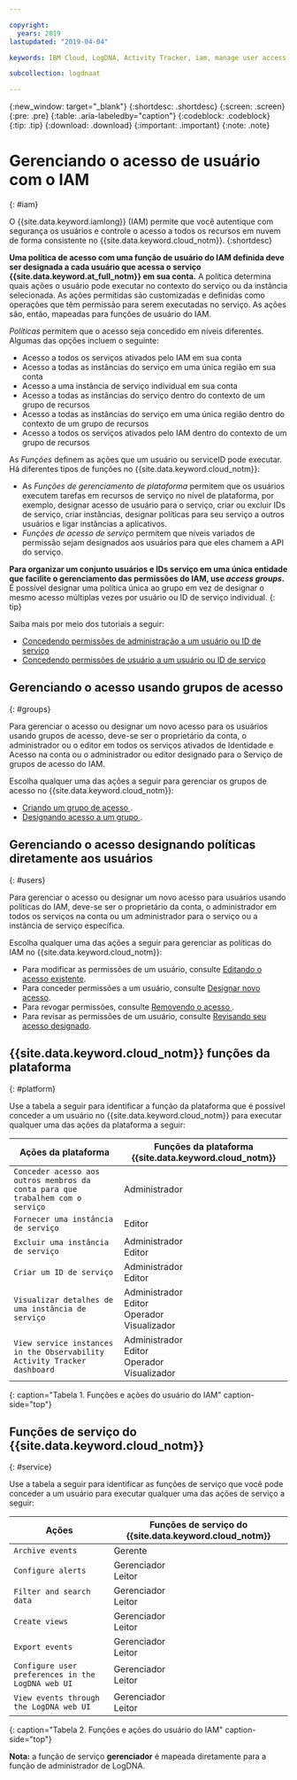 ```yaml
---

copyright:
  years: 2019
lastupdated: "2019-04-04"

keywords: IBM Cloud, LogDNA, Activity Tracker, iam, manage user access

subcollection: logdnaat

---
```


{:new_window: target="_blank"}
{:shortdesc: .shortdesc}
{:screen: .screen}
{:pre: .pre}
{:table: .aria-labeledby="caption"}
{:codeblock: .codeblock}
{:tip: .tip}
{:download: .download}
{:important: .important}
{:note: .note}

 
# Gerenciando o acesso de usuário com o IAM
{: #iam}

O {{site.data.keyword.iamlong}} (IAM) permite que você autentique com segurança os usuários e controle o acesso a todos os recursos em nuvem de forma consistente no {{site.data.keyword.cloud_notm}}. 
{:shortdesc}

**Uma política de acesso com uma função de usuário do IAM definida deve ser designada a cada usuário que acessa o serviço {{site.data.keyword.at_full_notm}} em sua conta.** A política determina quais ações o usuário pode executar no contexto do serviço ou da instância selecionada. As ações permitidas são customizadas e definidas como operações que têm permissão para serem executadas no serviço. As ações são, então, mapeadas para funções de usuário do IAM.

*Políticas* permitem que o acesso seja concedido em níveis diferentes. Algumas das opções incluem o seguinte: 

* Acesso a todos os serviços ativados pelo IAM em sua conta
* Acesso a todas as instâncias do serviço em uma única região em sua conta
* Acesso a uma instância de serviço individual em sua conta
* Acesso a todas as instâncias do serviço dentro do contexto de um grupo de recursos
* Acesso a todas as instâncias do serviço em uma única região dentro do contexto de um grupo de recursos
* Acesso a todos os serviços ativados pelo IAM dentro do contexto de um grupo de recursos

As *Funções* definem as ações que um usuário ou serviceID pode executar. Há diferentes tipos de funções no {{site.data.keyword.cloud_notm}}:

* As *Funções de gerenciamento de plataforma* permitem que os usuários executem tarefas em recursos de serviço no nível de plataforma, por exemplo, designar acesso de usuário para o serviço, criar ou excluir IDs de serviço, criar instâncias, designar políticas para seu serviço a outros usuários e ligar instâncias a aplicativos.
* *Funções de acesso de serviço* permitem que níveis variados de permissão sejam designados aos usuários para que eles chamem a API do serviço.

**Para organizar um conjunto usuários e IDs serviço em uma única entidade que facilite o gerenciamento das permissões do IAM, use *access groups*.** É possível designar uma política única ao grupo em vez
de designar o mesmo acesso múltiplas vezes por usuário ou ID de serviço individual.
{: tip}

Saiba mais por meio dos tutoriais a seguir:
* [Concedendo permissões de administração a um usuário ou ID de serviço](/docs/services/Activity-Tracker-with-LogDNA?topic=logdnaat-iam_manage_events#iam_manage_events)
* [Concedendo permissões de usuário a um usuário ou ID de serviço](/docs/services/Activity-Tracker-with-LogDNA?topic=logdnaat-iam_view_events#iam_view_events)

## Gerenciando o acesso usando grupos de acesso
{: #groups}

Para gerenciar o acesso ou designar um novo acesso para os usuários usando grupos de acesso, deve-se ser o proprietário da conta, o administrador ou o editor em todos os serviços ativados de Identidade e Acesso na conta ou o administrador ou editor designado para o Serviço de grupos de acesso do IAM. 

Escolha qualquer uma das ações a seguir para gerenciar os grupos de acesso no {{site.data.keyword.cloud_notm}}:

* [ Criando um grupo de acesso ](/docs/iam?topic=iam-groups#create_ag).
* [ Designando acesso a um grupo ](/docs/iam?topic=iam-groups#access_ag).


## Gerenciando o acesso designando políticas diretamente aos usuários
{: #users}

Para gerenciar o acesso ou designar um novo acesso para usuários usando políticas do IAM, deve-se ser o proprietário da conta, o administrador em todos os serviços na conta ou um administrador para o serviço ou a instância de serviço específica. 

Escolha qualquer uma das ações a seguir para gerenciar as políticas do IAM no {{site.data.keyword.cloud_notm}}:

* Para modificar as permissões de um usuário, consulte [Editando o acesso existente](/docs/iam?topic=iam-iammanidaccser#edit_existing).
* Para conceder permissões a um usuário, consulte [Designar novo acesso](/docs/iam?topic=iam-iammanidaccser#assign_new_access).
* Para revogar permissões, consulte  [ Removendo o acesso ](/docs/iam?topic=iam-iammanidaccser#removing_access).
* Para revisar as permissões de um usuário, consulte [Revisando seu acesso designado](/docs/iam?topic=iam-iammanidaccser#review_your_access).



## {{site.data.keyword.cloud_notm}}  funções da plataforma
{: #platform}

Use a tabela a seguir para identificar a função da plataforma que é possível conceder a um usuário no {{site.data.keyword.cloud_notm}} para executar qualquer uma das ações da plataforma a seguir:

| Ações da plataforma                                                        | Funções da plataforma {{site.data.keyword.cloud_notm}}    | 
|-------------------------------------------------------------------------|------------------------------------------------------|
| `Conceder acesso aos outros membros da conta para que trabalhem com o serviço`           | Administrador                                        | 
| `Fornecer uma instância de serviço`                                          | Editor                            | 
| `Excluir uma instância de serviço`                                             | Administrador </br>Editor | 
| `Criar um ID de serviço`                                                   | Administrador </br>Editor |
| `Visualizar detalhes de uma instância de serviço`                                    | Administrador </br>Editor </br>Operador </br>Visualizador  | 
| `View service instances in the Observability Activity Tracker dashboard`   | Administrador </br>Editor </br>Operador </br>Visualizador  | 
{: caption="Tabela 1. Funções e ações do usuário do IAM" caption-side="top"}



## Funções de serviço do {{site.data.keyword.cloud_notm}}
{: #service}

Use a tabela a seguir para identificar as funções de serviço que você pode conceder a um usuário para executar qualquer uma das ações de serviço a seguir:

| Ações                                                                 | Funções de serviço do {{site.data.keyword.cloud_notm}}     | 
|-------------------------------------------------------------------------|------------------------------------------------------|
| `Archive events`                                                        | Gerente                                              |
| `Configure alerts`                                                      | Gerenciador </br>Leitor       | 
| `Filter and search data`                                                | Gerenciador </br>Leitor       |
| `Create views`                                                          | Gerenciador </br>Leitor       |
| `Export events`                                                         | Gerenciador </br>Leitor       |
| `Configure user preferences in the LogDNA web UI`                       | Gerenciador </br>Leitor       |
| `View events through the LogDNA web UI`                                 | Gerenciador </br>Leitor       | 
{: caption="Tabela 2. Funções e ações do usuário do IAM" caption-side="top"}


**Nota:** a função de serviço **gerenciador** é mapeada diretamente para a função de administrador de LogDNA.






